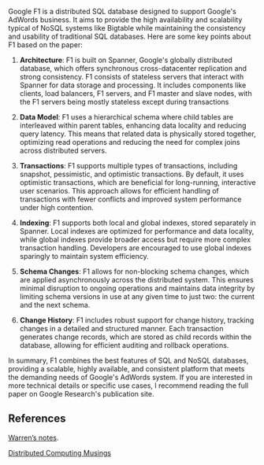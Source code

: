 Google F1 is a distributed SQL database designed to support Google's AdWords business. It aims to provide the high availability and scalability typical of NoSQL systems like Bigtable while maintaining the consistency and usability of traditional SQL databases. Here are some key points about F1 based on the paper:

1. **Architecture**: F1 is built on Spanner, Google's globally distributed database, which offers synchronous cross-datacenter replication and strong consistency. F1 consists of stateless servers that interact with Spanner for data storage and processing. It includes components like clients, load balancers, F1 servers, and F1 master and slave nodes, with the F1 servers being mostly stateless except during transactions

2. **Data Model**: F1 uses a hierarchical schema where child tables are interleaved within parent tables, enhancing data locality and reducing query latency. This means that related data is physically stored together, optimizing read operations and reducing the need for complex joins across distributed servers.

3. **Transactions**: F1 supports multiple types of transactions, including snapshot, pessimistic, and optimistic transactions. By default, it uses optimistic transactions, which are beneficial for long-running, interactive user scenarios. This approach allows for efficient handling of transactions with fewer conflicts and improved system performance under high contention.

4. **Indexing**: F1 supports both local and global indexes, stored separately in Spanner. Local indexes are optimized for performance and data locality, while global indexes provide broader access but require more complex transaction handling. Developers are encouraged to use global indexes sparingly to maintain system efficiency.

5. **Schema Changes**: F1 allows for non-blocking schema changes, which are applied asynchronously across the distributed system. This ensures minimal disruption to ongoing operations and maintains data integrity by limiting schema versions in use at any given time to just two: the current and the next schema.

6. **Change History**: F1 includes robust support for change history, tracking changes in a detailed and structured manner. Each transaction generates change records, which are stored as child records within the database, allowing for efficient auditing and rollback operations.

In summary, F1 combines the best features of SQL and NoSQL databases, providing a scalable, highly available, and consistent platform that meets the demanding needs of Google's AdWords system. If you are interested in more technical details or specific use cases, I recommend reading the full paper on Google Research's publication site.



## References

[Warren’s notes](https://distributed-computing-musings.com/2023/10/paper-notes-f1-a-distributed-sql-database-that-scales/).

[Distributed Computing Musings](https://distributed-computing-musings.com/2023/10/paper-notes-f1-a-distributed-sql-database-that-scales/)